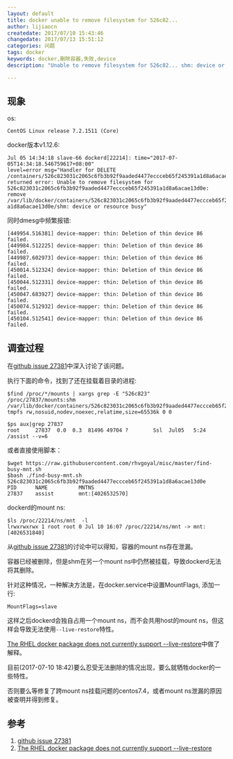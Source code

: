 ```yaml
---
layout: default
title: docker unable to remove filesystem for 526c82...
author: lijiaocn
createdate: 2017/07/10 15:43:46
changedate: 2017/07/13 15:51:12
categories: 问题
tags: docker
keywords: docker,删除容器,失败,device
description: "Unable to remove filesystem for 526c82... shm: device or resource busy"

---
```


## 现象

os:

	CentOS Linux release 7.2.1511 (Core)

docker版本v1.12.6:

	Jul 05 14:34:18 slave-66 dockerd[22214]: time="2017-07-05T14:34:18.546759617+08:00" 
	level=error msg="Handler for DELETE /containers/526c823031c2065c6fb3b92f9aaded4477eccceb65f245391a1d8a6acae13d0e
	returned error: Unable to remove filesystem for 526c823031c2065c6fb3b92f9aaded4477eccceb65f245391a1d8a6acae13d0e:
	remove /var/lib/docker/containers/526c823031c2065c6fb3b92f9aaded4477eccceb65f245391
	a1d8a6acae13d0e/shm: device or resource busy"

同时dmesg中频繁报错:

	[449954.516381] device-mapper: thin: Deletion of thin device 86 failed.
	[449984.512225] device-mapper: thin: Deletion of thin device 86 failed.
	[449987.602973] device-mapper: thin: Deletion of thin device 86 failed.
	[450014.512324] device-mapper: thin: Deletion of thin device 86 failed.
	[450044.512331] device-mapper: thin: Deletion of thin device 86 failed.
	[450047.683927] device-mapper: thin: Deletion of thin device 86 failed.
	[450074.512932] device-mapper: thin: Deletion of thin device 86 failed.
	[450104.512541] device-mapper: thin: Deletion of thin device 86 failed.

## 调查过程

在[github issue 27381][1]中深入讨论了该问题。

执行下面的命令，找到了还在挂载着目录的进程:

	$find /proc/*/mounts | xargs grep -E "526c823"
	/proc/27837/mounts:shm /var/lib/docker/containers/526c823031c2065c6fb3b92f9aaded4477eccceb65f245391a1d8a6acae13d0e/shm tmpfs rw,nosuid,nodev,noexec,relatime,size=65536k 0 0
	
	$ps aux|grep 27837
	root     27837  0.0  0.3  81496 49704 ?        Ssl  Jul05   5:24 /assist --v=6

或者直接使用脚本：

	$wget https://raw.githubusercontent.com/rhvgoyal/misc/master/find-busy-mnt.sh
	$bash ./find-busy-mnt.sh 526c823031c2065c6fb3b92f9aaded4477eccceb65f245391a1d8a6acae13d0e
	PID      NAME          MNTNS
	27837    assist        mnt:[4026532570]

dockerd的mount ns:
	
	$ls /proc/22214/ns/mnt  -l
	lrwxrwxrwx 1 root root 0 Jul 10 16:07 /proc/22214/ns/mnt -> mnt:[4026531840]

从[github issue 27381][1]的讨论中可以得知，容器的mount ns存在泄漏。

容器已经被删除，但是shm在另一个mount ns中仍然被挂载，导致dockerd无法将其删除。

针对这种情况，一种解决方法是，在docker.service中设置MountFlags, 添加一行:

	MountFlags=slave

这样之后dockerd会独自占用一个mount ns，而不会共用host的mount ns，但这样会导致无法使用`--live-restore`特性。

[The RHEL docker package does not currently support --live-restore][2]中做了解释。

目前(2017-07-10 18:42)要么忍受无法删除的情况出现，要么就牺牲docker的一些特性。

否则要么等修复了跨mount ns挂载问题的centos7.4，或者mount ns泄漏的原因被查明并得到修复。

## 参考

1. [github issue 27381][1]
2. [The RHEL docker package does not currently support --live-restore][2]

[1]: https://github.com/moby/moby/issues/27381  "github issue 27381" 
[2]: https://access.redhat.com/articles/2938171 "The RHEL docker package does not currently support --live-restore"

